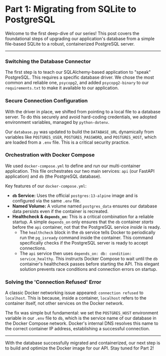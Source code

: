 # Part 1: Migrating from SQLite to PostgreSQL

Welcome to the first deep-dive of our series! This post covers the foundational steps of upgrading our application's database from a simple file-based SQLite to a robust, containerized PostgreSQL server.

---

### Switching the Database Connector

The first step is to teach our SQLAlchemy-based application to "speak" PostgreSQL. This requires a specific database driver. We chose the most common and reliable one, `psycopg2`, and added `psycopg2-binary` to our `requirements.txt` to make it available to our application.

### Secure Connection Configuration

With the driver in place, we shifted from pointing to a local file to a database server. To do this securely and avoid hard-coding credentials, we adopted environment variables, managed by `python-dotenv`.

Our `database.py` was updated to build the `DATABASE_URL` dynamically from variables like `POSTGRES_USER`, `POSTGRES_PASSWORD`, and `POSTGRES_HOST`, which are loaded from a `.env` file. This is a critical security practice.

### Orchestration with Docker Compose

We used `docker-compose.yml` to define and run our multi-container application. This file orchestrates our two main services: `api` (our FastAPI application) and `db` (the PostgreSQL database).

Key features of our `docker-compose.yml`:
-   **`db` Service:** Uses the official `postgres:13-alpine` image and is configured via the same `.env` file.
-   **Named Volume:** A volume named `postgres_data` ensures our database data persists even if the container is recreated.
-   **Healthcheck & `depends_on`:** This is a critical combination for a reliable startup. A simple `depends_on` only ensures that the `db` container *starts* before the `api` container, not that the PostgreSQL service *inside* is ready.
    -   The `healthcheck` block in the `db` service tells Docker to periodically run the `pg_isready` command inside the container. This command specifically checks if the PostgreSQL server is ready to accept connections.
    -   The `api` service then uses `depends_on: db: condition: service_healthy`. This instructs Docker Compose to wait until the `db` container's healthcheck passes before starting the API. This elegant solution prevents race conditions and connection errors on startup.

### Solving the 'Connection Refused' Error

A classic Docker networking issue appeared: `connection refused` to `localhost`. This is because, inside a container, `localhost` refers to the container itself, not other services on the Docker network.

The fix was simple but fundamental: we set the `POSTGRES_HOST` environment variable in our `.env` file to `db`, which is the service name of our database in the Docker Compose network. Docker's internal DNS resolves this name to the correct container IP address, establishing a successful connection.

---

With the database successfully migrated and containerized, our next step is to build and optimize the Docker image for our API. Stay tuned for Part 2!
